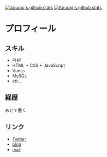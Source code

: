 [![Anurag's github stats](https://github-readme-stats.vercel.app/api?username=gennei)](https://github.com/anuraghazra/github-readme-stats)
[![Anurag's github stats](https://github-readme-stats.vercel.app/api/top-langs?username=gennei&layout=compact)](https://github.com/anuraghazra/github-readme-stats)

# プロフィール 

## スキル
- PHP
- HTML + CSS + JavaScript
- Vue.js
- MySQL
- etc...

## 経歴

あとで書く

## リンク
- [Twitter](https://twitter.com/gennei)
- [blog](https://blog.gennei.coffee/)
- [mail](mailto:sai.gennei+github@gmail.com)
